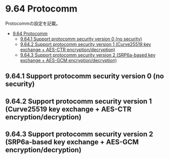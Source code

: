 # 9.64 Protocomm
Protocommの設定を記載。

- [9.64 Protocomm](#964-protocomm)
  - [9.64.1 Support protocomm security version 0 (no security)](#9641-support-protocomm-security-version-0-no-security)
  - [9.64.2 Support protocomm security version 1 (Curve25519 key exchange + AES-CTR encryption/decryption)](#9642-support-protocomm-security-version-1-curve25519-key-exchange--aes-ctr-encryptiondecryption)
  - [9.64.3 Support protocomm security version 2 (SRP6a-based key exchange + AES-GCM encryption/decryption)](#9643-support-protocomm-security-version-2-srp6a-based-key-exchange--aes-gcm-encryptiondecryption)

## 9.64.1 Support protocomm security version 0 (no security)
## 9.64.2 Support protocomm security version 1 (Curve25519 key exchange + AES-CTR encryption/decryption)
## 9.64.3 Support protocomm security version 2 (SRP6a-based key exchange + AES-GCM encryption/decryption)
